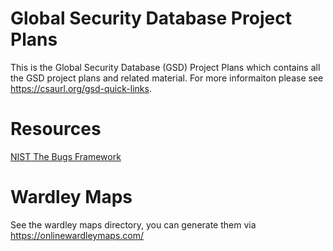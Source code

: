 # Global Security Database Project Plans

This is the Global Security Database (GSD) Project Plans which contains all the GSD project plans and related material. For more informaiton please see https://csaurl.org/gsd-quick-links.

# Resources
[NIST The Bugs Framework](https://samate.nist.gov/BF/)

# Wardley Maps

See the wardley maps directory, you can generate them via https://onlinewardleymaps.com/
